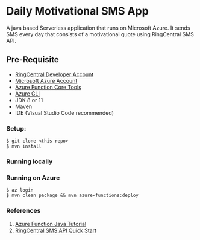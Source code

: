 # Daily Motivational SMS App

A java based Serverless application that runs on Microsoft Azure. It sends SMS every day that consists of a motivational quote using RingCentral SMS API. 

## Pre-Requisite

- [RingCentral Developer Account](https://developers.ringcentral.com/login.html#/)
- [Microsoft Azure Account](https://azure.microsoft.com/en-us/free/)
- [Azure Function Core Tools](https://docs.microsoft.com/en-us/azure/azure-functions/functions-run-local?tabs=v4%2Cmacos%2Ccsharp%2Cportal%2Cbash#v2)
- [Azure CLI](https://docs.microsoft.com/en-us/cli/azure/install-azure-cli)
- JDK 8 or 11
- Maven
- IDE (Visual Studio Code recommended)

### Setup:

```
$ git clone <this repo>
$ mvn install
```

### Running locally

### Running on Azure

```
$ az login
$ mvn clean package && mvn azure-functions:deploy
```

### References

1. [Azure Function Java Tutorial](https://docs.microsoft.com/en-us/azure/azure-functions/functions-reference-java?tabs=bash%2Cconsumption)
2. [RingCentral SMS API Quick Start](https://developers.ringcentral.com/guide/messaging/quick-start)

